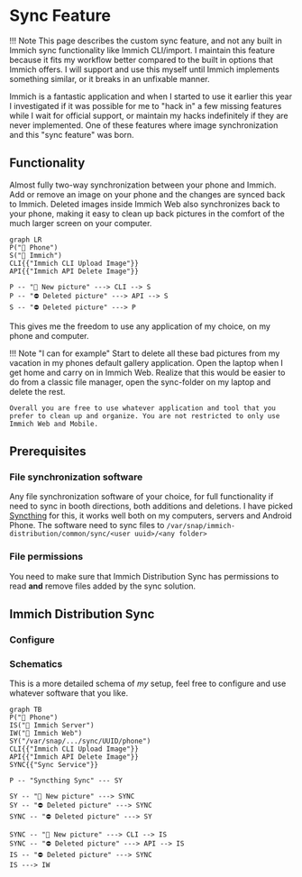 # Sync Feature

!!! Note
    This page describes the custom sync feature, and not any built in Immich sync functionality like Immich CLI/import. I maintain this feature because it fits my workflow better compared to the built in options that Immich offers. I will support and use this myself until Immich implements something similar, or it breaks in an unfixable manner.

Immich is a fantastic application and when I started to use it earlier this year I investigated if it was possible for me to "hack in" a few missing features while I wait for official support, or maintain my hacks indefinitely if they are never implemented. One of these features where image synchronization and this "sync feature" was born.

## Functionality

Almost fully two-way synchronization between your phone and Immich. Add or remove an image on your phone and the changes are synced back to Immich. Deleted images inside Immich Web also synchronizes back to your phone, making it easy to clean up back pictures in the comfort of the much larger screen on your computer.

``` mermaid
graph LR
P("📱 Phone")
S("🌹 Immich")
CLI{{"Immich CLI Upload Image"}}
API{{"Immich API Delete Image"}}

P -- "🌄 New picture" ---> CLI --> S
P -- "⛔ Deleted picture" ---> API --> S
S -- "⛔ Deleted picture" ---> P
```

This gives me the freedom to use any application of my choice, on my phone and computer.

!!! Note "I can for example"
    Start to delete all these bad pictures from my vacation in my phones default gallery application. Open the laptop when I get home and carry on in Immich Web. Realize that this would be easier to do from a classic file manager, open the sync-folder on my laptop and delete the rest.

    Overall you are free to use whatever application and tool that you prefer to clean up and organize. You are not restricted to only use Immich Web and Mobile.

## Prerequisites

### File synchronization software

Any file synchronization software of your choice, for full functionality if need to sync in booth directions, both additions and deletions. I have picked [Syncthing](https://syncthing.net) for this, it works well both on my computers, servers and Android Phone. The software need to sync files to `/var/snap/immich-distribution/common/sync/<user uuid>/<any folder>`

### File permissions

You need to make sure that Immich Distribution Sync has permissions to read **and** remove files added by the sync solution.

## Immich Distribution Sync

### Configure

### Schematics

This is a more detailed schema of _my_ setup, feel free to configure and use whatever software that you like.

``` mermaid
graph TB
P("📱 Phone")
IS("🌹 Immich Server")
IW("🌹 Immich Web")
SY("/var/snap/.../sync/UUID/phone")
CLI{{"Immich CLI Upload Image"}}
API{{"Immich API Delete Image"}}
SYNC{{"Sync Service"}}

P -- "Syncthing Sync" --- SY

SY -- "🌄 New picture" ---> SYNC
SY -- "⛔ Deleted picture" ---> SYNC
SYNC -- "⛔ Deleted picture" ---> SY

SYNC -- "🌄 New picture" ---> CLI --> IS
SYNC -- "⛔ Deleted picture" ---> API --> IS
IS -- "⛔ Deleted picture" ---> SYNC
IS ---> IW
```
